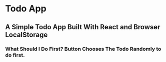 # Todo App
## A Simple Todo App Built With React and Browser LocalStorage
### What Should I Do First? Button Chooses The Todo Randomly to do first.